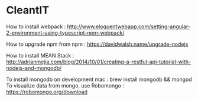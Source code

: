 # CleantIT

How to install webpack : http://www.eloquentwebapp.com/setting-angular-2-environment-using-typescript-npm-webpack/

How to upgrade npm from npm : https://davidwalsh.name/upgrade-nodejs

How to install MEAN Stack : http://adrianmejia.com/blog/2014/10/01/creating-a-restful-api-tutorial-with-nodejs-and-mongodb/

To install mongodb on development mac : brew install mongodb && mongod
To visualize data from mongo, use Robomongo : https://robomongo.org/download